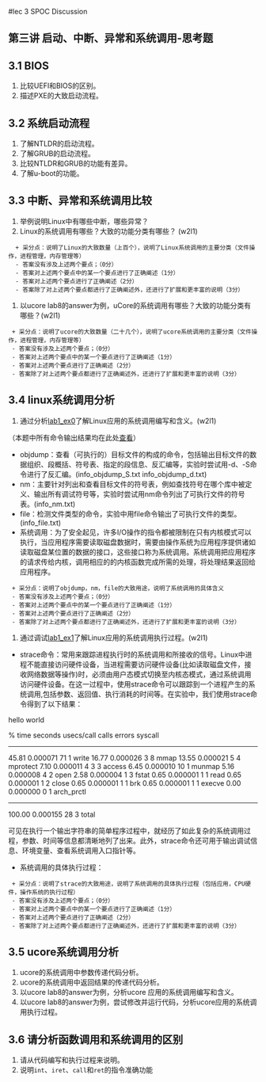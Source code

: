 #lec 3 SPOC Discussion

## 第三讲 启动、中断、异常和系统调用-思考题

## 3.1 BIOS
 1. 比较UEFI和BIOS的区别。
 1. 描述PXE的大致启动流程。

## 3.2 系统启动流程
 1. 了解NTLDR的启动流程。
 1. 了解GRUB的启动流程。
 1. 比较NTLDR和GRUB的功能有差异。
 1. 了解u-boot的功能。

## 3.3 中断、异常和系统调用比较
 1. 举例说明Linux中有哪些中断，哪些异常？
 1. Linux的系统调用有哪些？大致的功能分类有哪些？  (w2l1)

```
  + 采分点：说明了Linux的大致数量（上百个），说明了Linux系统调用的主要分类（文件操作，进程管理，内存管理等）
  - 答案没有涉及上述两个要点；（0分）
  - 答案对上述两个要点中的某一个要点进行了正确阐述（1分）
  - 答案对上述两个要点进行了正确阐述（2分）
  - 答案除了对上述两个要点都进行了正确阐述外，还进行了扩展和更丰富的说明（3分）
 ```
 
 1. 以ucore lab8的answer为例，uCore的系统调用有哪些？大致的功能分类有哪些？(w2l1)
 
 ```
  + 采分点：说明了ucore的大致数量（二十几个），说明了ucore系统调用的主要分类（文件操作，进程管理，内存管理等）
  - 答案没有涉及上述两个要点；（0分）
  - 答案对上述两个要点中的某一个要点进行了正确阐述（1分）
  - 答案对上述两个要点进行了正确阐述（2分）
  - 答案除了对上述两个要点都进行了正确阐述外，还进行了扩展和更丰富的说明（3分）
 ```
 
## 3.4 linux系统调用分析
 1. 通过分析[lab1_ex0](https://github.com/chyyuu/ucore_lab/blob/master/related_info/lab1/lab1-ex0.md)了解Linux应用的系统调用编写和含义。(w2l1)
 
 （本题中所有命令输出结果均在此处[查看](https://github.com/december/os_data/tree/master/w2l1)）
 * objdump：查看（可执行的）目标文件的构成的命令，包括输出目标文件的数据组织、段概括、符号表、指定的段信息、反汇编等，实验时尝试用-d、-S命令进行了反汇编。(info_objdump_S.txt info_objdump_d.txt)
 * nm：主要针对列出和查看目标文件的符号表，例如查找符号在哪个库中被定义、输出所有调试符号等，实验时尝试用nm命令列出了可执行文件的符号表。(info_nm.txt)
 * file：检测文件类型的命令，实验中用file命令输出了可执行文件的类型。(info_file.txt)
 * 系统调用：为了安全起见，许多I/O操作的指令都被限制在只有内核模式可以执行，当应用程序需要读取磁盘数据时，需要由操作系统为应用程序提供诸如读取磁盘某位置的数据的接口，这些接口称为系统调用。系统调用把应用程序的请求传给内核，调用相应的的内核函数完成所需的处理，将处理结果返回给应用程序。

 ```
  + 采分点：说明了objdump，nm，file的大致用途，说明了系统调用的具体含义
  - 答案没有涉及上述两个要点；（0分）
  - 答案对上述两个要点中的某一个要点进行了正确阐述（1分）
  - 答案对上述两个要点进行了正确阐述（2分）
  - 答案除了对上述两个要点都进行了正确阐述外，还进行了扩展和更丰富的说明（3分）
 
 ```
 
 1. 通过调试[lab1_ex1](https://github.com/chyyuu/ucore_lab/blob/master/related_info/lab1/lab1-ex1.md)了解Linux应用的系统调用执行过程。(w2l1)
 
 
  * strace命令：常用来跟踪进程执行时的系统调用和所接收的信号。Linux中进程不能直接访问硬件设备，当进程需要访问硬件设备(比如读取磁盘文件，接收网络数据等操作)时，必须由用户态模式切换至内核态模式，通过系统调用访问硬件设备。在这一过程中，使用strace命令可以跟踪到一个进程产生的系统调用,包括参数、返回值、执行消耗的时间等。在实验中，我们使用strace命令得到了以下结果：
  
  hello world

% time     seconds  usecs/call     calls    errors syscall
------ ----------- ----------- --------- --------- ----------------
 45.81    0.000071          71         1           write
 16.77    0.000026           3         8           mmap
 13.55    0.000021           5         4           mprotect
  7.10    0.000011           4         3         3 access
  6.45    0.000010          10         1           munmap
  5.16    0.000008           4         2           open
  2.58    0.000004           1         3           fstat
  0.65    0.000001           1         1           read
  0.65    0.000001           1         2           close
  0.65    0.000001           1         1           brk
  0.65    0.000001           1         1           execve
  0.00    0.000000           0         1           arch_prctl
------ ----------- ----------- --------- --------- ----------------
100.00    0.000155                    28         3 total
 
  可见在执行一个输出字符串的简单程序过程中，就经历了如此复杂的系统调用过程，参数、时间等信息都清晰地列了出来。此外，strace命令还可用于输出调试信息、环境变量、查看系统调用入口指针等。
  
  * 系统调用的具体执行过程：

 ```
  + 采分点：说明了strace的大致用途，说明了系统调用的具体执行过程（包括应用，CPU硬件，操作系统的执行过程）
  - 答案没有涉及上述两个要点；（0分）
  - 答案对上述两个要点中的某一个要点进行了正确阐述（1分）
  - 答案对上述两个要点进行了正确阐述（2分）
  - 答案除了对上述两个要点都进行了正确阐述外，还进行了扩展和更丰富的说明（3分）
 ```
 
## 3.5 ucore系统调用分析
 1. ucore的系统调用中参数传递代码分析。
 1. ucore的系统调用中返回结果的传递代码分析。
 1. 以ucore lab8的answer为例，分析ucore 应用的系统调用编写和含义。
 1. 以ucore lab8的answer为例，尝试修改并运行代码，分析ucore应用的系统调用执行过程。
 
## 3.6 请分析函数调用和系统调用的区别
 1. 请从代码编写和执行过程来说明。
   1. 说明`int`、`iret`、`call`和`ret`的指令准确功能
 

